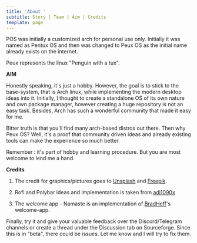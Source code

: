 ```yaml
---
title: 'About '
subtitle: Story | Team | Aim | Credits
template: page
---
```

POS was initially a customized arch for personal use only. Initially it was named as Pentux OS and then was changed to Peux OS as the initial name already exists on the internet. 

Peux represents the linux "Penguin with a tux".

**AIM**

Honestly speaking, it's just a hobby. However, the goal is to stick to the base-system, that is Arch linux, while implementing the modern desktop ideas into it.  Initially, I thought to create a standalone OS of its own nature and own package manager, however creating a huge repository is not an easy task. Besides, Arch has such a wonderful community that made it easy for me.

Bitter truth is that you'll find many arch-based distros out there. 
Then why Peux OS? Well, it's a proof that community driven ideas and already existing tools can make the experience so much better. 

Remember : it's part of hobby and learning procedure. But you are most welcome to lend me a hand.


**Credits**

1. The credit for graphics/pictures goes to [Unsplash](https://unsplash.com/) and [Freepik](https://www.freepik.com/). 

2. Rofi and Polybar ideas and implementation is taken from [adi1090x](https://github.com/adi1090x)
 
3. The welcome app - Namaste is an implementation of [BradHeff](https://github.com/BradHeff)'s welcome-app.
 


Finally, try it and give your valuable feedback over the Discord/Telegram channels or create a thread under the Discussion tab on Sourceforge. Since this is in "beta", there could be issues. Let me know and I will try to fix them.